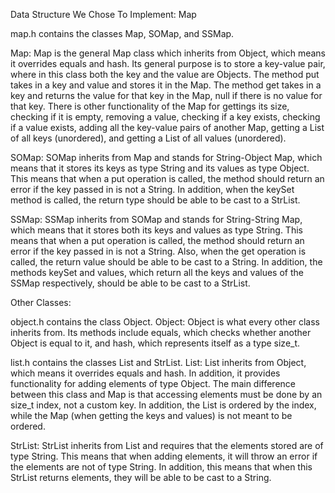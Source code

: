Data Structure We Chose To Implement: Map

map.h contains the classes Map, SOMap, and SSMap.

Map:
Map is the general Map class which inherits from Object, which means it overrides equals and hash. Its general purpose is to store a key-value pair, where in this class both the key and the value are Objects. The method put takes in a key and value and stores it in the Map. The method get takes in a key and returns the value for that key in the Map, null if there is no value for that key. There is other functionality of the Map for gettings its size, checking if it is empty, removing a value, checking if a key exists, checking if a value exists, adding all the key-value pairs of another Map, getting a List of all keys (unordered), and getting a List of all values (unordered).

SOMap:
SOMap inherits from Map and stands for String-Object Map, which means that it stores its keys as type String and its values as type Object. This means that when a put operation is called, the method should return an error if the key passed in is not a String. In addition, when the keySet method is called, the return type should be able to be cast to a StrList.

SSMap:
SSMap inherits from SOMap and stands for String-String Map, which means that it stores both its keys and values as type String. This means that when a put operation is called, the method should return an error if the key passed in is not a String. Also, when the get operation is called, the return value should be able to be cast to a String. In addition, the methods keySet and values, which return all the keys and values of the SSMap respectively, should be able to be cast to a StrList.


Other Classes:

object.h contains the class Object.
Object:
Object is what every other class inherits from. Its methods include equals, which checks whether another Object is equal to it, and hash, which represents itself as a type size_t.

list.h contains the classes List and StrList.
List:
List inherits from Object, which means it overrides equals and hash. In addition, it provides functionality for adding elements of type Object. The main difference between this class and Map is that accessing elements must be done by an size_t index, not a custom key. In addition, the List is ordered by the index, while the Map (when getting the keys and values) is not meant to be ordered.

StrList:
StrList inherits from List and requires that the elements stored are of type String. This means that when adding elements, it will throw an error if the elements are not of type String. In addition, this means that when this StrList returns elements, they will be able to be cast to a String.